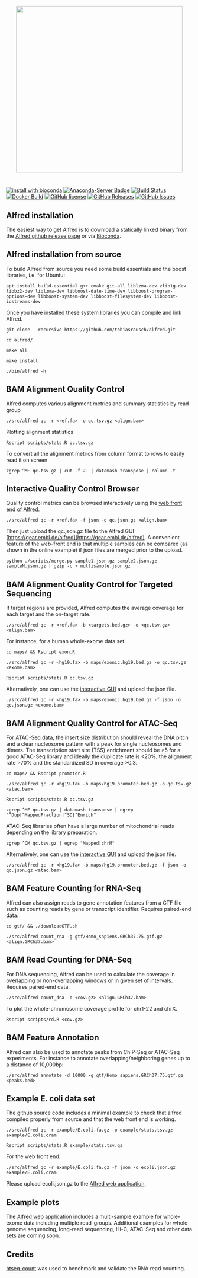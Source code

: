 <p align="center">
   <img width="450" src="https://raw.githubusercontent.com/tobiasrausch/alfred/master/alfred.png">
   <h1></h1>
</p>

[![install with bioconda](https://img.shields.io/badge/install%20with-bioconda-brightgreen.svg?style=flat-square)](http://bioconda.github.io/recipes/alfred/README.html)
[![Anaconda-Server Badge](https://anaconda.org/bioconda/alfred/badges/downloads.svg)](https://anaconda.org/bioconda/alfred)
[![Build Status](https://travis-ci.org/tobiasrausch/alfred.svg?branch=master)](https://travis-ci.org/tobiasrausch/alfred)
[![Docker Build](https://img.shields.io/docker/build/trausch/alfred.svg)](https://hub.docker.com/r/trausch/alfred/)
[![GitHub license](https://img.shields.io/badge/License-GPLv3-blue.svg)](https://raw.githubusercontent.com/tobiasrausch/alfred/master/LICENSE)
[![GitHub Releases](https://img.shields.io/github/release/tobiasrausch/alfred.svg)](https://github.com/tobiasrausch/alfred/releases)
[![GitHub Issues](https://img.shields.io/github/issues/tobiasrausch/alfred.svg)](https://github.com/tobiasrausch/alfred/issues)


Alfred installation
-------------------

The easiest way to get Alfred is to download a statically linked binary from the [Alfred github release page](https://github.com/tobiasrausch/alfred/releases/) or via [Bioconda](https://anaconda.org/bioconda/alfred).


Alfred installation from source
-------------------------------

To build Alfred from source you need some build essentials and the boost libraries, i.e. for Ubuntu:

`apt install build-essential g++ cmake git-all liblzma-dev zlib1g-dev libbz2-dev liblzma-dev libboost-date-time-dev libboost-program-options-dev libboost-system-dev libboost-filesystem-dev libboost-iostreams-dev`

Once you have installed these system libraries you can compile and link Alfred.

`git clone --recursive https://github.com/tobiasrausch/alfred.git`

`cd alfred/`

`make all`

`make install`

`./bin/alfred -h`


BAM Alignment Quality Control
-----------------------------

Alfred computes various alignment metrics and summary statistics by read group

`./src/alfred qc -r <ref.fa> -o qc.tsv.gz <align.bam>`

Plotting alignment statistics

`Rscript scripts/stats.R qc.tsv.gz`

To convert all the alignment metrics from column format to rows to easily read it on screen

`zgrep ^ME qc.tsv.gz | cut -f 2- | datamash transpose | column -t`


Interactive Quality Control Browser
-----------------------------------

Quality control metrics can be browsed interactively using the [web front end of Alfred](https://gear.embl.de/alfred).

`./src/alfred qc -r <ref.fa> -f json -o qc.json.gz <align.bam>`

Then just upload the qc.json.gz file to the Alfred GUI [https://gear.embl.de/alfred](https://gear.embl.de/alfred). A convenient feature of the web-front end is that multiple samples can be compared (as shown in the online example) if json files are merged prior to the upload.

`python ./scripts/merge.py sample1.json.gz sample2.json.gz sampleN.json.gz | gzip -c > multisample.json.gz`


BAM Alignment Quality Control for Targeted Sequencing
-----------------------------------------------------

If target regions are provided, Alfred computes the average coverage for each target and the on-target rate.

`./src/alfred qc -r <ref.fa> -b <targets.bed.gz> -o <qc.tsv.gz> <align.bam>`

For instance, for a human whole-exome data set.

`cd maps/ && Rscript exon.R`

`./src/alfred qc -r <hg19.fa> -b maps/exonic.hg19.bed.gz -o qc.tsv.gz <exome.bam>`

`Rscript scripts/stats.R qc.tsv.gz`

Alternatively, one can use the [interactive GUI](https://gear.embl.de/alfred) and upload the json file.

`./src/alfred qc -r <hg19.fa> -b maps/exonic.hg19.bed.gz -f json -o qc.json.gz <exome.bam>`


BAM Alignment Quality Control for ATAC-Seq
------------------------------------------

For ATAC-Seq data, the insert size distribution should reveal the DNA pitch and a clear nucleosome pattern with a peak for single nucleosomes and dimers. The transcription start site (TSS) enrichment should be >5 for a good ATAC-Seq library and ideally the duplicate rate is <20%, the alignment rate >70% and the standardized SD in coverage >0.3.

`cd maps/ && Rscript promoter.R`

`./src/alfred qc -r <hg19.fa> -b maps/hg19.promoter.bed.gz -o qc.tsv.gz <atac.bam>`

`Rscript scripts/stats.R qc.tsv.gz`

`zgrep ^ME qc.tsv.gz | datamash transpose | egrep "^Dup|^MappedFraction|^SD|^Enrich"`

ATAC-Seq libraries often have a large number of mitochondrial reads depending on the library preparation.

`zgrep ^CM qc.tsv.gz | egrep "Mapped|chrM"`

Alternatively, one can use the [interactive GUI](https://gear.embl.de/alfred) and upload the json file.

`./src/alfred qc -r <hg19.fa> -b maps/hg19.promoter.bed.gz -f json -o qc.json.gz <atac.bam>`


BAM Feature Counting for RNA-Seq
--------------------------------

Alfred can also assign reads to gene annotation features from a GTF file such as counting reads by gene or transcript identifier. Requires paired-end data.

`cd gtf/ && ./downloadGTF.sh`

`./src/alfred count_rna -g gtf/Homo_sapiens.GRCh37.75.gtf.gz <align.GRCh37.bam>`


BAM Read Counting for DNA-Seq
-----------------------------

For DNA sequencing, Alfred can be used to calculate the coverage in overlapping or non-overlapping windows or in given set of intervals. Requires paired-end data.

`./src/alfred count_dna -o <cov.gz> <align.GRCh37.bam>`

To plot the whole-chromosome coverage profile for chr1-22 and chrX.

`Rscript scripts/rd.R <cov.gz>`


BAM Feature Annotation
----------------------

Alfred can also be used to annotate peaks from ChIP-Seq or ATAC-Seq experiments. For instance to annotate overlapping/neighboring genes up to a distance of 10,000bp:

`./src/alfred annotate -d 10000 -g gtf/Homo_sapiens.GRCh37.75.gtf.gz <peaks.bed>`


Example E. coli data set
------------------------

The github source code includes a minimal example to check that alfred compiled properly from source and that the web front end is working.

`./src/alfred qc -r example/E.coli.fa.gz -o example/stats.tsv.gz example/E.coli.cram`

`Rscript scripts/stats.R example/stats.tsv.gz`

For the web front end.

`./src/alfred qc -r example/E.coli.fa.gz -f json -o ecoli.json.gz example/E.coli.cram`

Please upload ecoli.json.gz to the [Alfred web application](https://gear.embl.de/alfred).


Example plots
-------------

The [Alfred web application](https://gear.embl.de/alfred) includes a multi-sample example for whole-exome data including multiple read-groups. Additional examples for whole-genome sequencing, long-read sequencing, Hi-C, ATAC-Seq and other data sets are coming soon.


Credits
-------
[htseq-count](http://htseq.readthedocs.io) was used to benchmark and validate the RNA read counting.
